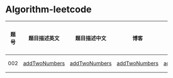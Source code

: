 # Algorithm-leetcode
| 题号 |                         题目描述英文                         | 题目描述中文                                                 |                             博客                             |                              解                              | 难度 | 题目标签 |
| :--: | :----------------------------------------------------------: | ------------------------------------------------------------ | :----------------------------------------------------------: | :----------------------------------------------------------: | :--: | :------: |
| 002  | [addTwoNumbers](<https://leetcode.com/problems/add-two-numbers/>) | [addTwoNumbers](https://leetcode-cn.com/problems/add-two-numbers/) | [addTwoNumbers](https://blog.csdn.net/qq_29407397/article/details/88625193) | [addTwoNumbers](https://github.com/bamutian/Algorithm/tree/master/leetcodeC%2B%2B/addTwoNumbers) | easy |   链表   |

